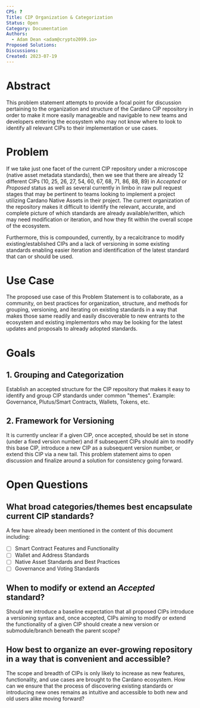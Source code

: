 ```yaml
---
CPS: ?
Title: CIP Organization & Categorization
Status: Open
Category: Documentation
Authors:
  - Adam Dean <adam@crypto2099.io>
Proposed Solutions:
Discussions:
Created: 2023-07-19
---
```


# Abstract

This problem statement attempts to provide a focal point for discussion pertaining to the organization and structure of
the Cardano CIP repository in order to make it more easily manageable and navigable to new teams and developers entering
the ecosystem who may not know where to look to identify all relevant CIPs to their implementation or use cases.

# Problem

If we take just one facet of the current CIP repository under a microscope (native asset metadata standards), then we
see that there are already 12 different CIPs (10, 25, 26, 27, 54, 60, 67, 68, 71, 86, 88, 89) in _Accepted_ or 
_Proposed_ status as well as several currently in limbo in raw pull request stages that may be pertinent to teams 
looking to implement a project utilizing Cardano Native Assets in their project. The current organization of the
repository makes it difficult to identify the relevant, accurate, and complete picture of which standards are already
available/written, which may need modification or iteration, and how they fit within the overall scope of the ecosystem.

Furthermore, this is compounded, currently, by a recalcitrance to modify existing/established CIPs and a lack of
versioning in some existing standards enabling easier iteration and identification of the latest standard that can or
should be used.

# Use Case

The proposed use case of this Problem Statement is to collaborate, as a community, on best practices for organization,
structure, and methods for grouping, versioning, and iterating on existing standards in a way that makes those same
readily and easily discoverable to new entrants to the ecosystem and existing implementors who may be looking for the 
latest updates and proposals to already adopted standards.

# Goals

## 1. Grouping and Categorization

Establish an accepted structure for the CIP repository that makes it easy to identify and group CIP standards under
common "themes". Example: Governance, Plutus/Smart Contracts, Wallets, Tokens, etc.

## 2. Framework for Versioning

It is currently unclear if a given CIP, once accepted, should be set in stone (under a fixed version number) and if
subsequent CIPs should aim to modify this base CIP, introduce a new CIP as a subsequent version number, or extend this
CIP via a new tail. This problem statement aims to open discussion and finalize around a solution for consistency going
forward.

# Open Questions

## What broad categories/themes best encapsulate current CIP standards?

A few have already been mentioned in the content of this document including:
- [ ] Smart Contract Features and Functionality
- [ ] Wallet and Address Standards
- [ ] Native Asset Standards and Best Practices
- [ ] Governance and Voting Standards

## When to modify or extend an _Accepted_ standard?

Should we introduce a baseline expectation that all proposed CIPs introduce a versioning syntax and, once accepted, CIPs
aiming to modify or extend the functionality of a given CIP should create a new version or submodule/branch beneath the parent
scope?

## How best to organize an ever-growing repository in a way that is convenient and accessible?

The scope and breadth of CIPs is only likely to increase as new features, functionality, and use cases are brought to 
the Cardano ecosystem. How can we ensure that the process of discovering existing standards or introducing new ones
remains as intuitive and accessible to both new and old users alike moving forward?